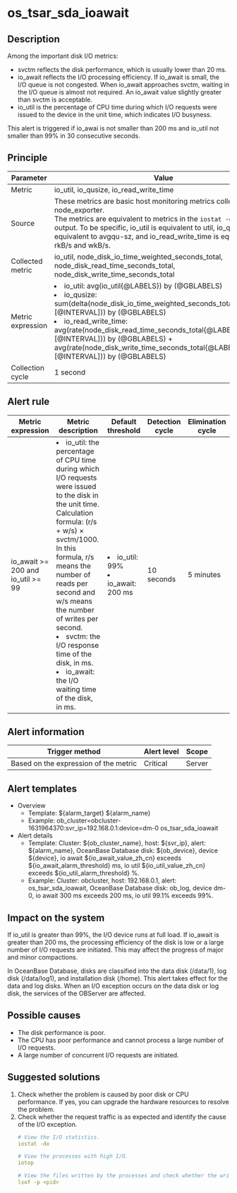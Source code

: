 # os_tsar_sda_ioawait

## Description

Among the important disk I/O metrics:
* svctm reflects the disk performance, which is usually lower than 20 ms.
* io_await reflects the I/O processing efficiency. If io_await is small, the I/O queue is not congested. When io_await approaches svctm, waiting in the I/O queue is almost not required. An io_await value slightly greater than svctm is acceptable. 
* io_util is the percentage of CPU time during which I/O requests were issued to the device in the unit time, which indicates I/O busyness. 

This alert is triggered if io_awai is not smaller than 200 ms and io_util not smaller than 99% in 30 consecutive seconds. 

## Principle

| Parameter | Value |
| --- | --- |
| Metric | io_util, io_qusize, io_read_write_time |
| Source | These metrics are basic host monitoring metrics collected by node_exporter. </br>The metrics are equivalent to metrics in the `iostat -dx` command output. To be specific, io_util is equivalent to util, io_qusize is equivalent to avgqu-sz, and io_read_write_time is equivalent to rkB/s and wkB/s. |
| Collected metric | io_util, node_disk_io_time_weighted_seconds_total, node_disk_read_time_seconds_total, node_disk_write_time_seconds_total |
| Metric expression | <li>io_util: avg(io_util{@LABELS}) by (@GBLABELS)</li><li>io_qusize: sum(delta(node_disk_io_time_weighted_seconds_total{@LABELS}[@INTERVAL])) by (@GBLABELS)</li><li>io_read_write_time: avg(rate(node_disk_read_time_seconds_total{@LABELS}[@INTERVAL])) by (@GBLABELS) + avg(rate(node_disk_write_time_seconds_total{@LABELS}[@INTERVAL])) by (@GBLABELS)</li> |
| Collection cycle | 1 second |

## Alert rule

| Metric expression | Metric description | Default threshold | Detection cycle | Elimination cycle |
| --- | --- | --- | --- | --- |
| io_await >= 200 and io_util >= 99 | <li>io_util: the percentage of CPU time during which I/O requests were issued to the disk in the unit time. Calculation formula: (r/s + w/s) × svctm/1000. In this formula, r/s means the number of reads per second and w/s means the number of writes per second. </li><li>svctm: the I/O response time of the disk, in ms. </li><li>io_await: the I/O waiting time of the disk, in ms. </li> | <li> io_util: 99%</li><li>io_await: 200 ms</li> | 10 seconds | 5 minutes |

## Alert information

| Trigger method | Alert level | Scope |
| --- | --- | --- |
| Based on the expression of the metric | Critical | Server |

## Alert templates

* Overview
   * Template: \${alarm_target} ${alarm_name}
   * Example: ob_cluster=obcluster-1631964370:svr_ip=192.168.0.1:device=dm-0 os_tsar_sda_ioawait
* Alert details
   * Template: Cluster: \${ob_cluster_name}, host: \${svr_ip}, alert: \${alarm_name}, OceanBase Database disk: \${ob_device}, device \${device}, io await \${io_await_value_zh_cn} exceeds \${io_await_alarm_threshold} ms, io util \${io_util_value_zh_cn} exceeds ${io_util_alarm_threshold} %. 
   * Example: Cluster: obcluster, host: 192.168.0.1, alert: os_tsar_sda_ioawait, OceanBase Database disk: ob_log, device dm-0, io await 300 ms exceeds 200 ms, io util 99.1% exceeds 99%. 

## Impact on the system

If io_util is greater than 99%, the I/O device runs at full load. If io_await is greater than 200 ms, the processing efficiency of the disk is low or a large number of I/O requests are initiated. This may affect the progress of major and minor compactions. 

In OceanBase Database, disks are classified into the data disk (/data/1), log disk (/data/log1), and installation disk (/home). This alert takes effect for the data and log disks. When an I/O exception occurs on the data disk or log disk, the services of the OBServer are affected. 

## Possible causes

* The disk performance is poor. 
* The CPU has poor performance and cannot process a large number of I/O requests. 
* A large number of concurrent I/O requests are initiated. 

## Suggested solutions

1. Check whether the problem is caused by poor disk or CPU performance. If yes, you can upgrade the hardware resources to resolve the problem. 
2. Check whether the request traffic is as expected and identify the cause of the I/O exception.
   ```yaml
   # View the I/O statistics.
   iostat -dx
   
   # View the processes with high I/O.
   iotop
   
   # View the files written by the processes and check whether the write volume is as expected.
   lsof -p <pid>
   ```
